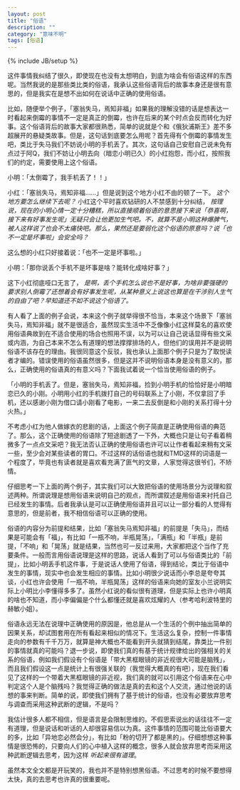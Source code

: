 ```yaml
---
layout: post
title: "俗语"
description: ""
category: "意味不明"
tags: [俗语]
---
```

{% include JB/setup %}

这件事情我纠结了很久，即使现在也没有太想明白，到底为啥会有俗语这样的东西呢。当然我说的是那些类比类的俗语，我承认这些俗语背后的故事本身还是很有意思的，但是我实在是想不出如何在说话中正确的使用俗语。

比如，随便举个例子，「塞翁失马，焉知非福」如果我的理解没错的话是想表达一时看起来倒霉的事情不一定是真正的倒霉，也许在后来的某个时点会反而转化为好事。这个俗语背后的故事大家都很熟悉，简单的说就是个和《俄狄浦斯王》差不多超展开的悬疑类故事。但是，这句话到底要怎么用呢？首先得有个倒霉的事情发生吧，类比于失马我们不妨说小明的手机丢了。其次，这句话自己安慰自己说未免有点过于阿Q，我们不妨让小明去向（暗恋小明已久）的小红抱怨，而小红，按照我们的约定，需要使用上这个俗语。

小明：「太倒霉了，我手机丢了！！」

小红：「塞翁失马，焉知非福……」但是说到这个地方小红不由的顿了一下。 *这个地方要怎么继续下去呢？* 小红这个平时喜欢钻研的人不禁感到十分纠结， *按理说，现在的小明心情一定十分糟糕，所以直接顺着俗语的意思接下来说「恭喜啊，接下来有好事发生呢」无疑只会让他更加生气吧。不，就算不是小明这种爆脾气，被人这样说了也会不太痛快吧。那么，果然还是要弱化这个俗语的原意吗？说「也不一定是坏事啦」会安全吗？*

这么想的小红只好接着说：「也不一定是坏事啦。」

小明：「那你说丢个手机不是坏事是啥？能转化成啥好事？」

这下小红彻底哑口无言了， *是啊，丢个手机怎么说也不是好事，为啥非要强硬的要求别人倒霉了还想着会有好事发生呢，从某种意义上说这也算是在干涉别人生气的自由了吧？早知道还不如不说这个俗语了。*

有人看了上面的例子会说，本来这个例子就举得很不恰当，本来这个场景下「塞翁失马，焉知非福」就不是很适合，虽然现实生活中不乏像像小红这样莫名的喜欢使用俗语典故到在不适合使用的场合也照用不误，以为可以让自己说话显得有些文采或内涵，为自己本来不怎么有道理的想法撑撑排场的人，但他们的误用并不是说明俗语不该存在的理由。我很同意这个反驳，我也承认上面那个例子只是为了取悦读者才编的。错误使用的俗语虽然很多，但是这并不说明俗语本身是没有意义的，那么，正确使用的俗语真的有意义吗？下面我试着说一个恰当使用俗语的例子。

「小明的手机丢了。但是，塞翁失马，焉知非福，捡到小明手机的恰恰好是小明暗恋已久的小刚。小明用小红的手机拨打自己的号码联系上了小刚，不仅拿回了手机，还以感谢小刚为借口请小刚看了电影，一来二去反倒是和小刚的关系打得十分火热。」

不考虑小红为他人做嫁衣的悲剧的话，上面这个例子简直是正确使用俗语的典范了。那么，这个正确使用的俗语除了短途剧透了一下外，大概也只是让句子看着稍微多了一点点文采吧？我无法否认正确的使用俗语也许可以让作者看起来稍有文采一些，至少会对某些读者的胃口。不过这样的话俗语也就和TMD这样的词语是一个程度了，毕竟也有读者就是喜欢看充满了匪气的文章，人家觉得这很爷们，不矫情。

仔细思考一下上面的两个例子，其实我们可以大致把俗语的使用场景分为说理和叙述两种。所谓说理是想用俗语来说明自己的观点，而所谓叙述是用俗语来衬托自己已经发生的事情。后者我承认是可以正确使用俗语并且可以让一部分看的人觉得有意思的，但是前者，我不相信俗语可以正确的使用。

俗语的内容分为前提和结果，比如「塞翁失马焉知非福」的前提是「失马」，而结果是可能会有「福」，有比如「一瓶不响，半瓶晃荡」，「满瓶」和「半瓶」是前提，「不响」和「晃荡」就是结果，当然也可一反过来用，大家都把这个当作了充要条件。一般而言用俗语说理是这样的思路，说话人看到了可以与俗语类比的「前提」，比如小明丢手机这件事，于是说话人使用了俗语，得到结论，类比于俗语中发生的事情，现实中也会发生相应的事情。比如小明很少说话而小李总是夸夸其谈，小红也许会使用「一瓶不响，半瓶晃荡」这样的俗语来向她的室友小兰说明实际上小明比小李懂得多多了。虽然小红说的看似很有道理，但是实际上也许小明真的啥也不知道，而小李偏偏是个什么都懂还就是喜欢炫耀的人（参考哈利波特里的赫敏小姐）。

俗语永远无法在说理中正确使用的原因是，他总是从一个生活的个例中抽出简单的因果关系，却试图套用在所有看起来相似的情况下。生活这么复杂，控制一件事情走向的参数有千千万万，就算是神大概也不能看到开头就猜到结尾，靠类比一件别的事情就真的可能吗？退一步说，即使我们真的有基于统计规律给出的强相关的关系的俗语，例如我们假设有个俗语是「带大黑框眼镜的非近视很大可能是脑残」，而且我们假设这一点是统计上有很强关联的（我觉得大概真的有吧），现在我们看见了这样的一个带着大黑框眼镜的非近视，我们真的就可以引用这个俗语来在心中判定这个人是个脑残吗？我觉得正确的做法是真的去和这个人交流，通过他说的话想的事来判断。简单的说，即使我们拥有了基于统计的俗语，也没有必要放弃思考与调查而采用这种武断的逻辑，不是吗？

我估计很多人都不相信，但是语言是会限制思维的。不假思索说出的话往往不一定有道理，但是说话和听话的人却很容易信以为真。这件事情的范围可能比俗语要大的多，比如「异地恋必然会分」，有比如「粉的切开了都是黑的」。仔细想想这种事情是很恐怖的，只要向人们的心中植入这样的概念，很多人就会放弃思考而采用这种武断逻辑去思考，因为这样 *听起来很有道理*。

虽然本文全文都是开玩笑的，我也并不是特别想黑俗语。不过思考的时候不要想得太快，真的去思考也许真的很重要呢。